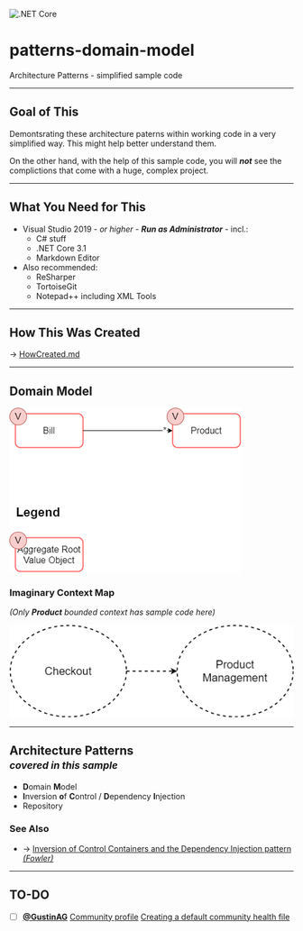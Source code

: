 ![.NET Core](https://github.com/GustinAG/patterns-domain-model/workflows/.NET%20Core/badge.svg)

# patterns-domain-model
Architecture Patterns - simplified sample code

---
## Goal of This
Demontsrating these architecture paterns within working code in a very simplified way.
This might help better understand them.

On the other hand, with the help of this sample code, you will ***not*** see the complictions that come with a huge, complex project.

---
## What You Need for This
 + Visual Studio 2019 - *or higher* - ***Run as Administrator*** - incl.:
    + C# stuff
    + .NET Core 3.1
    + Markdown Editor
 + Also recommended:
    + ReSharper
    + TortoiseGit
    + Notepad++ including XML Tools

---
## How This Was Created
&rarr; [HowCreated.md](HowCreated.md)

---
## Domain Model
![DM](Domain.Model.png)

### Imaginary Context Map
*(Only **Product** bounded context has sample code here)*

![Map](Context.Map.png)

---
## Architecture Patterns <br /> <small> *covered in this sample* </small>
 + **D**omain **M**odel
 + **I**nversion **o**f **C**ontrol / **D**ependency **I**njection
 + Repository

### See Also
 + &rarr; [Inversion of Control Containers and the Dependency Injection pattern *(Fowler)*](https://martinfowler.com/articles/injection.html)

---
## TO-DO
 - [ ] **[@GustinAG](https://github.com/GustinAG)** [Community profile](https://github.com/GustinAG/patterns-domain-model/community) [Creating a default community health file](https://help.github.com/en/github/building-a-strong-community/creating-a-default-community-health-file)
